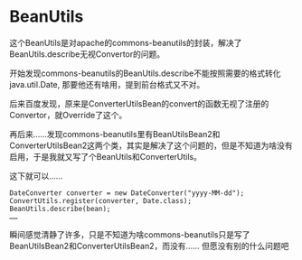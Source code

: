 # BeanUtils

这个BeanUtils是对apache的commons-beanutils的封装，解决了BeanUtils.describe无视Convertor的问题。

开始发现commons-beanutils的BeanUtils.describe不能按照需要的格式转化java.util.Date, 那要他还有啥用，提到前台格式又不对。

后来百度发现，原来是ConverterUtilsBean的convert的函数无视了注册的Convertor，就Override了这个。

再后来……发现commons-beanutils里有BeanUtilsBean2和ConverterUtilsBean2这两个类，其实是解决了这个问题的，但是不知道为啥没有启用，于是我就又写了个BeanUtils和ConverterUtils。

这下就可以……

	DateConverter converter = new DateConverter("yyyy-MM-dd");
	ConvertUtils.register(converter, Date.class);
	BeanUtils.describe(bean);
	……

瞬间感觉清静了许多，只是不知道为啥commons-beanutils只是写了BeanUtilsBean2和ConverterUtilsBean2，而没有……
但愿没有别的什么问题吧

